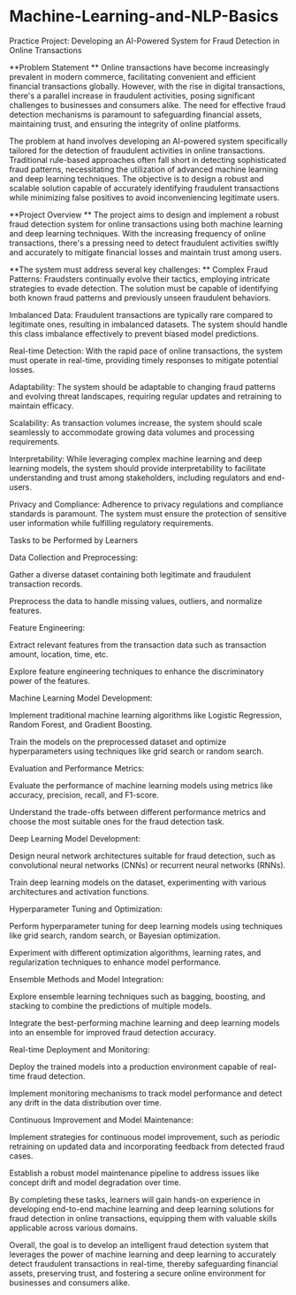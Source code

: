 # Machine-Learning-and-NLP-Basics
Practice Project: Developing an AI-Powered System for Fraud Detection in Online Transactions

**Problem Statement
**
Online transactions have become increasingly prevalent in modern commerce, facilitating convenient and efficient financial transactions globally. However, with the rise in digital transactions, there's a parallel increase in fraudulent activities, posing significant challenges to businesses and consumers alike. The need for effective fraud detection mechanisms is paramount to safeguarding financial assets, maintaining trust, and ensuring the integrity of online platforms.

The problem at hand involves developing an AI-powered system specifically tailored for the detection of fraudulent activities in online transactions. Traditional rule-based approaches often fall short in detecting sophisticated fraud patterns, necessitating the utilization of advanced machine learning and deep learning techniques. The objective is to design a robust and scalable solution capable of accurately identifying fraudulent transactions while minimizing false positives to avoid inconveniencing legitimate users.

**Project Overview
**
The project aims to design and implement a robust fraud detection system for online transactions using both machine learning and deep learning techniques. With the increasing frequency of online transactions, there's a pressing need to detect fraudulent activities swiftly and accurately to mitigate financial losses and maintain trust among users.  

**The system must address several key challenges:
**
Complex Fraud Patterns: Fraudsters continually evolve their tactics, employing intricate strategies to evade detection. The solution must be capable of identifying both known fraud patterns and previously unseen fraudulent behaviors.

Imbalanced Data: Fraudulent transactions are typically rare compared to legitimate ones, resulting in imbalanced datasets. The system should handle this class imbalance effectively to prevent biased model predictions.

Real-time Detection: With the rapid pace of online transactions, the system must operate in real-time, providing timely responses to mitigate potential losses.

Adaptability: The system should be adaptable to changing fraud patterns and evolving threat landscapes, requiring regular updates and retraining to maintain efficacy.

Scalability: As transaction volumes increase, the system should scale seamlessly to accommodate growing data volumes and processing requirements.

Interpretability: While leveraging complex machine learning and deep learning models, the system should provide interpretability to facilitate understanding and trust among stakeholders, including regulators and end-users.

Privacy and Compliance: Adherence to privacy regulations and compliance standards is paramount. The system must ensure the protection of sensitive user information while fulfilling regulatory requirements.

 Tasks to be Performed by Learners

Data Collection and Preprocessing:

Gather a diverse dataset containing both legitimate and fraudulent transaction records.

Preprocess the data to handle missing values, outliers, and normalize features.

Feature Engineering:

Extract relevant features from the transaction data such as transaction amount, location, time, etc.

Explore feature engineering techniques to enhance the discriminatory power of the features.

Machine Learning Model Development:

Implement traditional machine learning algorithms like Logistic Regression, Random Forest, and Gradient Boosting.

Train the models on the preprocessed dataset and optimize hyperparameters using techniques like grid search or random search.

Evaluation and Performance Metrics:

Evaluate the performance of machine learning models using metrics like accuracy, precision, recall, and F1-score.

Understand the trade-offs between different performance metrics and choose the most suitable ones for the fraud detection task.

Deep Learning Model Development:

Design neural network architectures suitable for fraud detection, such as convolutional neural networks (CNNs) or recurrent neural networks (RNNs).

Train deep learning models on the dataset, experimenting with various architectures and activation functions.

Hyperparameter Tuning and Optimization:

Perform hyperparameter tuning for deep learning models using techniques like grid search, random search, or Bayesian optimization.

Experiment with different optimization algorithms, learning rates, and regularization techniques to enhance model performance.

Ensemble Methods and Model Integration:

Explore ensemble learning techniques such as bagging, boosting, and stacking to combine the predictions of multiple models.

Integrate the best-performing machine learning and deep learning models into an ensemble for improved fraud detection accuracy.

Real-time Deployment and Monitoring:

Deploy the trained models into a production environment capable of real-time fraud detection.

Implement monitoring mechanisms to track model performance and detect any drift in the data distribution over time.

Continuous Improvement and Model Maintenance:

Implement strategies for continuous model improvement, such as periodic retraining on updated data and incorporating feedback from detected fraud cases.

Establish a robust model maintenance pipeline to address issues like concept drift and model degradation over time.

 By completing these tasks, learners will gain hands-on experience in developing end-to-end machine learning and deep learning solutions for fraud detection in online transactions, equipping them with valuable skills applicable across various domains.

 Overall, the goal is to develop an intelligent fraud detection system that leverages the power of machine learning and deep learning to accurately detect fraudulent transactions in real-time, thereby safeguarding financial assets, preserving trust, and fostering a secure online environment for businesses and consumers alike.  
